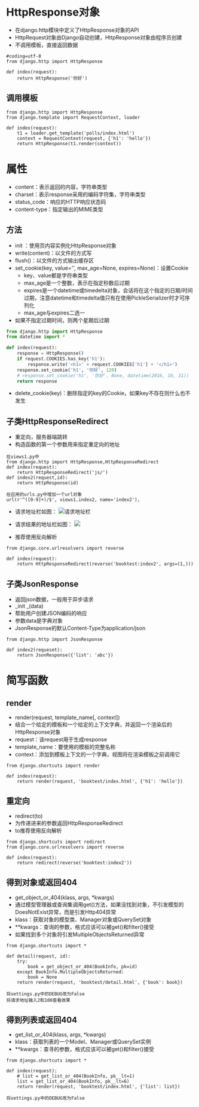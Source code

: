 # HttpResponse对象

- 在django.http模块中定义了HttpResponse对象的API
- HttpRequest对象由Django自动创建，HttpResponse对象由程序员创建
- 不调用模板，直接返回数据


```
#coding=utf-8
from django.http import HttpResponse

def index(request):
    return HttpResponse('你好')

```

## 调用模板


```
from django.http import HttpResponse
from django.template import RequestContext, loader

def index(request):
    t1 = loader.get_template('polls/index.html')
    context = RequestContext(request, {'h1': 'hello'})
    return HttpResponse(t1.render(context))

```


# 属性

- content：表示返回的内容，字符串类型
- charset：表示response采用的编码字符集，字符串类型
- status_code：响应的HTTP响应状态码
- content-type：指定输出的MIME类型

## 方法

- init ：使用页内容实例化HttpResponse对象
- write(content)：以文件的方式写
- flush()：以文件的方式输出缓存区
- set_cookie(key, value='', max_age=None, expires=None)：设置Cookie
  - key、value都是字符串类型
  - max_age是一个整数，表示在指定秒数后过期
  - expires是一个datetime或timedelta对象，会话将在这个指定的日期/时间过期，注意datetime和timedelta值只有在使用PickleSerializer时才可序列化
  - max_age与expires二选一
- 如果不指定过期时间，则两个星期后过期

```python
from django.http import HttpResponse
from datetime import *

def index(request):
    response = HttpResponse()
    if request.COOKIES.has_key('h1'):
        response.write('<h1>' + request.COOKIES['h1'] + '</h1>')
    response.set_cookie('h1', '你好', 120)
    # response.set_cookie('h1', '你好', None, datetime(2016, 10, 31))
    return response

```

- delete_cookie(key)：删除指定的key的Cookie，如果key不存在则什么也不发生

## 子类HttpResponseRedirect

- 重定向，服务器端跳转
- 构造函数的第一个参数用来指定重定向的地址


```
在views1.py中
from django.http import HttpResponse,HttpResponseRedirect
def index(request):
    return HttpResponseRedirect('js/')
def index2(request,id):
    return HttpResponse(id)

在应用的urls.py中增加一个url对象
url(r'^([0-9]+)/$', views1.index2, name='index2'),

```


- 请求地址栏如图：
![请求地址栏](/assets/redirect1.png)

- 请求结果的地址栏如图：
![](/assets/redirect2.png)

- 推荐使用反向解析


```
from django.core.urlresolvers import reverse

def index(request):
    return HttpResponseRedirect(reverse('booktest:index2', args=(1,)))

```

## 子类JsonResponse

- 返回json数据，一般用于异步请求
- _init _(data)
- 帮助用户创建JSON编码的响应
- 参数data是字典对象
- JsonResponse的默认Content-Type为application/json


```
from django.http import JsonResponse

def index2(requeset):
    return JsonResponse({'list': 'abc'})

```


# 简写函数

## render

- render(request, template_name[, context])
- 结合一个给定的模板和一个给定的上下文字典，并返回一个渲染后的HttpResponse对象
- request：该request用于生成response
- template_name：要使用的模板的完整名称
- context：添加到模板上下文的一个字典，视图将在渲染模板之前调用它


```
from django.shortcuts import render

def index(request):
    return render(request, 'booktest/index.html', {'h1': 'hello'})

```

## 重定向

- redirect(to)
- 为传递进来的参数返回HttpResponseRedirect
- to推荐使用反向解析


```
from django.shortcuts import redirect
from django.core.urlresolvers import reverse

def index(request):
    return redirect(reverse('booktest:index2'))

```

## 得到对象或返回404

- get_object_or_404(klass, args, *kwargs)
- 通过模型管理器或查询集调用get()方法，如果没找到对象，不引发模型的DoesNotExist异常，而是引发Http404异常
- klass：获取对象的模型类、Manager对象或QuerySet对象
- **kwargs：查询的参数，格式应该可以被get()和filter()接受
- 如果找到多个对象将引发MultipleObjectsReturned异常


```
from django.shortcuts import *

def detail(request, id):
    try:
        book = get_object_or_404(BookInfo, pk=id)
    except BookInfo.MultipleObjectsReturned:
        book = None
    return render(request, 'booktest/detail.html', {'book': book})

将settings.py中的DEBUG改为False
将请求地址输入2和100查看效果

```

## 得到列表或返回404

- get_list_or_404(klass, args, *kwargs)
- klass：获取列表的一个Model、Manager或QuerySet实例
- **kwargs：查寻的参数，格式应该可以被get()和filter()接受


```
from django.shortcuts import *

def index(request):
    # list = get_list_or_404(BookInfo, pk__lt=1)
    list = get_list_or_404(BookInfo, pk__lt=6)
    return render(request, 'booktest/index.html', {'list': list})

将settings.py中的DEBUG改为False
```


